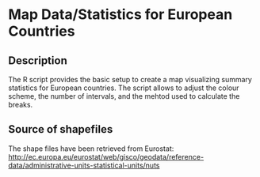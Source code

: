 # Map Data/Statistics for European Countries

## Description
The R script provides the basic setup to create a map visualizing summary statistics for European countries. The script allows to adjust the colour scheme, the number of intervals, and the mehtod used to calculate the breaks.

## Source of shapefiles
The shape files have been retrieved from Eurostat:
http://ec.europa.eu/eurostat/web/gisco/geodata/reference-data/administrative-units-statistical-units/nuts
